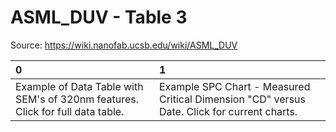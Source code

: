 # ASML_DUV - Table 3

Source: https://wiki.nanofab.ucsb.edu/wiki/ASML_DUV

| 0                                                                              | 1                                                                                           |
|:-------------------------------------------------------------------------------|:--------------------------------------------------------------------------------------------|
| Example of Data Table with SEM's of 320nm features. Click for full data table. | Example SPC Chart - Measured Critical Dimension "CD" versus Date. Click for current charts. |